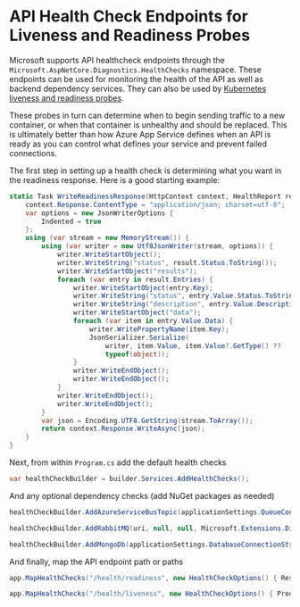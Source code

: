 # API Health Check Endpoints for Liveness and Readiness Probes

Microsoft supports API healthcheck endpoints through the `Microsoft.AspNetCore.Diagnostics.HealthChecks` namespace.  These endpoints can be used for monitoring the health of the API as well as backend dependency services.  They can also be used by [Kubernetes liveness and readiness probes](https://kubernetes.io/docs/tasks/configure-pod-container/configure-liveness-readiness-startup-probes/).

These probes in turn can determine when to begin sending traffic to a new container, or when that container is unhealthy and should be replaced.  This is ultimately better than how Azure App Service defines when an API is ready as you can control what defines your service and prevent failed connections.

The first step in setting up a health check is determining what you want in the readiness response.  Here is a good starting example:

```cs
static Task WriteReadinessResponse(HttpContext context, HealthReport result) {
    context.Response.ContentType = "application/json; charset=utf-8";
    var options = new JsonWriterOptions {
        Indented = true
    };
    using (var stream = new MemoryStream()) {
        using (var writer = new Utf8JsonWriter(stream, options)) {
            writer.WriteStartObject();
            writer.WriteString("status", result.Status.ToString());
            writer.WriteStartObject("results");
            foreach (var entry in result.Entries) {
                writer.WriteStartObject(entry.Key);
                writer.WriteString("status", entry.Value.Status.ToString());
                writer.WriteString("description", entry.Value.Description);
                writer.WriteStartObject("data");
                foreach (var item in entry.Value.Data) {
                    writer.WritePropertyName(item.Key);
                    JsonSerializer.Serialize(
                        writer, item.Value, item.Value?.GetType() ??
                        typeof(object));
                }
                writer.WriteEndObject();
                writer.WriteEndObject();
            }
            writer.WriteEndObject();
            writer.WriteEndObject();
        }
        var json = Encoding.UTF8.GetString(stream.ToArray());
        return context.Response.WriteAsync(json);
    }
}
```

Next, from within `Program.cs` add the default health checks

```cs
var healthCheckBuilder = builder.Services.AddHealthChecks();
```

And any optional dependency checks (add NuGet packages as needed)

```cs
healthCheckBuilder.AddAzureServiceBusTopic(applicationSettings.QueueConnectionString, "contacts", null, Microsoft.Extensions.Diagnostics.HealthChecks.HealthStatus.Unhealthy);

healthCheckBuilder.AddRabbitMQ(uri, null, null, Microsoft.Extensions.Diagnostics.HealthChecks.HealthStatus.Unhealthy);

healthCheckBuilder.AddMongoDb(applicationSettings.DatabaseConnectionString, applicationSettings.DatabaseName, null, Microsoft.Extensions.Diagnostics.HealthChecks.HealthStatus.Unhealthy);
```

And finally, map the API endpoint path or paths

```cs
app.MapHealthChecks("/health/readiness", new HealthCheckOptions() { ResponseWriter = WriteReadinessResponse }).AllowAnonymous();

app.MapHealthChecks("/health/liveness", new HealthCheckOptions() { Predicate = (_) => false }).AllowAnonymous();
```